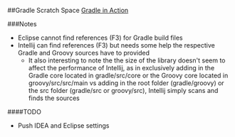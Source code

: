 ##Gradle Scratch Space
[Gradle in Action](http://www.manning.com/muschko/)

###Notes
* Eclipse cannot find references (F3) for Gradle build files
* Intellij can find references (F3) but needs some help the respective Gradle and Groovy sources have to provided
    * It also interesting to note the the size of the library doesn't seem to affect the performance of Intellij, as in exclusively adding in the Gradle core located in gradle/src/core or the Groovy core located in groovy/src/src/main vs adding in the root folder (gradle/groovy) or the src folder (gradle/src or groovy/src), Intellij simply scans and finds the sources
    
####TODO
* Push IDEA and Eclipse settings


